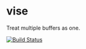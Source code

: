 # vise

Treat multiple buffers as one.

[![Build Status](https://travis-ci.org/hapijs/vise.svg?branch=v2-commercial)](https://travis-ci.org/hapijs/vise)
